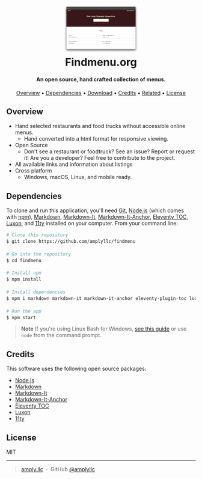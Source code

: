 <h1 align="center">
  <br>
  <a href="http://findmenu.org"><img src="https://github.com/amplyllc/findmenu/blob/main/src/assets/img/findmenu.png" alt="Findmenu.org" width="200"></a>
  <br>
  Findmenu.org
  <br>
</h1>

<h4 align="center">An open source, hand crafted collection of menus.</h4>

<p align="center">
  <!-- <a href="https://">
    <img src="https://img.shields.io/badge/$-donate-ff69b4.svg?maxAge=2592000&amp;style=flat">
  </a> -->
</p>

<p align="center">
  <a href="#overview">Overview</a> •
  <a href="#dependencies">Dependencies</a> •
  <a href="#download">Download</a> •
  <a href="#credits">Credits</a> •
  <a href="#related">Related</a> •
  <a href="#license">License</a>
</p>

<!-- ![screenshot]() -->

## Overview

* Hand selected restaurants and food trucks without accessible online menus.
  - Hand converted into a html format for responsive viewing.
* Open Source
  - Don't see a restaurant or foodtruck? See an issue? Report or request it! Are you a developer? Feel free to contribute to the project.
* All available links and information about listings
* Cross platform
  - Windows, macOS, Linux, and mobile ready.

## Dependencies

To clone and run this application, you'll need [Git](https://git-scm.com), [Node.js](https://nodejs.org/en/download/) (which comes with [npm](http://npmjs.com)), [Markdown](https://www.npmjs.com/package/markdown), [Markdown-It](https://www.npmjs.com/package/markdown-t), [Markdown-It-Anchor](https://www.npmjs.com/package/markdown-it-anchor), [Eleventy TOC](https://www.npmjs.com/package/eleventy-plugin-toc), [Luxon](https://www.npmjs.com/package/luxon), and [11ty](https://11ty.dev) installed on your computer. From your command line:

```bash
# Clone this repository
$ git clone https://github.com/amplyllc/findmenu

# Go into the repository
$ cd findmenu

# Install npm
$ npm install

# Install dependencies
$ npm i markdown markdown-it markdown-it-anchor eleventy-plugin-toc luxon --save-dev

# Run the app
$ npm start
```

> **Note**
> If you're using Linux Bash for Windows, [see this guide](https://www.howtogeek.com/261575/how-to-run-graphical-linux-desktop-applications-from-windows-10s-bash-shell/) or use `node` from the command prompt.


<!-- ## Download

You can [download](https://github.com/amplyllc/findmenu/releases/tag/v1.0) the latest installable version of Findmenu. -->

## Credits

This software uses the following open source packages:

- [Node.js](https://nodejs.org/en/download/)
- [Markdown](https://www.npmjs.com/package/markdown)
- [Markdown-It](https://www.npmjs.com/package/markdown-t)
- [Markdown-It-Anchor](https://www.npmjs.com/package/markdown-it-anchor)
- [Eleventy TOC](https://www.npmjs.com/package/eleventy-plugin-toc)
- [Luxon](https://www.npmjs.com/package/luxon)
- [11ty](https://11ty.dev)

<!-- ## Support

<a href="https://www.buymeacoffee.com/" target="_blank"><img src="https://www.buymeacoffee.com/assets/img/custom_images/purple_img.png" alt="Buy Me A Coffee" style="height: 41px !important;width: 174px !important;box-shadow: 0px 3px 2px 0px rgba(190, 190, 190, 0.5) !important;-webkit-box-shadow: 0px 3px 2px 0px rgba(190, 190, 190, 0.5) !important;" ></a>

<p>Or</p> 

<a href="https://www.patreon.com/">
	<img src="https://c5.patreon.com/external/logo/become_a_patron_button@2x.png" width="160">
</a> -->

## License

MIT

---

> [amply.llc](https://amply.llc) &nbsp;&middot;&nbsp;
> GitHub [@amplyllc](https://github.com/amplyllc) 


